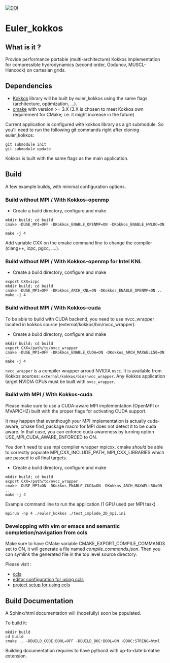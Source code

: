 [![DOI](https://zenodo.org/badge/168991445.svg)](https://zenodo.org/badge/latestdoi/168991445)

# Euler_kokkos

## What is it ?

Provide performance portable (multi-architecture) Kokkos implementation for compressible hydrodynamics (second order, Godunov, MUSCL-Hancock) on cartesian grids.

## Dependencies

* [Kokkos](https://github.com/kokkos/kokkos) library will be built by euler_kokkos using the same flags (architecture, optimization, ...).
* [cmake](https://cmake.org/) with version >= 3.X (3.X is chosen to meet Kokkos own requirement for CMake; i.e. it might increase in the future)

Current application is configured with kokkos library as a git submodule. So you'll need to run the following git commands right after cloning euler_kokkos:

```shell
git submodule init
git submodule update
```

Kokkos is built with the same flags as the main application.

## Build

A few example builds, with minimal configuration options.

### Build without MPI / With Kokkos-openmp

* Create a build directory, configure and make

```shell
mkdir build; cd build
cmake -DUSE_MPI=OFF -DKokkos_ENABLE_OPENMP=ON -DKokkos_ENABLE_HWLOC=ON ..
make -j 4
```

Add variable CXX on the cmake command line to change the compiler (clang++, icpc, pgcc, ....).

### Build without MPI / With Kokkos-openmp for Intel KNL

* Create a build directory, configure and make

```shell
export CXX=icpc
mkdir build; cd build
cmake -DUSE_MPI=OFF -DKokkos_ARCH_KNL=ON -DKokkos_ENABLE_OPENMP=ON ..
make -j 4
```

### Build without MPI / With Kokkos-cuda

To be able to build with CUDA backend, you need to use nvcc_wrapper located in
kokkos source (external/kokkos/bin/nvcc_wrapper).

* Create a build directory, configure and make

```shell
mkdir build; cd build
export CXX=/path/to/nvcc_wrapper
cmake -DUSE_MPI=OFF -DKokkos_ENABLE_CUDA=ON -DKokkos_ARCH_MAXWELL50=ON ..
make -j 4
```

`nvcc_wrapper` is a compiler wrapper arroud NVIDIA `nvcc`. It is available from Kokkos sources: `external/kokkos/bin/nvcc_wrapper`. Any Kokkos application target NVIDIA GPUs must be built with `nvcc_wrapper`.

### Build with MPI / With Kokkos-cuda

Please make sure to use a CUDA-aware MPI implementation (OpenMPI or MVAPICH2) built with the proper flags for activating CUDA support.

It may happen that eventhough your MPI implementation is actually cuda-aware, cmake find_package macro for MPI does not detect it to be cuda aware. In that case, you can enforce cuda awareness by turning option USE_MPI_CUDA_AWARE_ENFORCED to ON.

You don't need to use mpi compiler wrapper mpicxx, cmake *should* be able to correctly populate MPI_CXX_INCLUDE_PATH, MPI_CXX_LIBRARIES which are passed to all final targets.

* Create a build directory, configure and make

```shell
mkdir build; cd build
export CXX=/path/to/nvcc_wrapper
cmake -DUSE_MPI=ON -DKokkos_ENABLE_CUDA=ON -DKokkos_ARCH_MAXWELL50=ON ..
make -j 4
```

Example command line to run the application (1 GPU used per MPI task)

```shell
mpirun -np 4 ./euler_kokkos ./test_implode_2D_mpi.ini
```

### Developping with vim or emacs and semantic completion/navigation from ccls

Make sure to have CMake variable CMAKE_EXPORT_COMPILE_COMMANDS set to ON, it will generate a file named _compile_commands.json_.
Then you can symlink the generated file in the top level source directory.

Please visit :
* [ccls](https://github.com/MaskRay/ccls)
* [editor configuration for using ccls](https://github.com/MaskRay/ccls/wiki/Editor-Configuration)
* [project setup for using ccls](https://github.com/MaskRay/ccls/wiki/Project-Setup)

## Build Documentation

A Sphinx/html documentation will (hopefully) soon be populated.

To build it:

``` shell
mkdir build
cd build
cmake .. -DBUILD_CODE:BOOL=OFF -DBUILD_DOC:BOOL=ON -DDOC:STRING=html
```

Building documentation requires to have python3 with up-to-date breathe extension.
